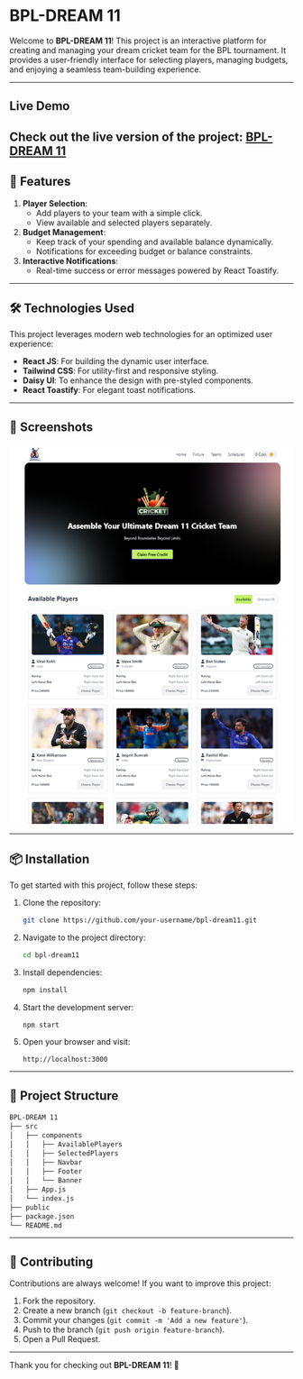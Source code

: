 # BPL-DREAM 11

Welcome to **BPL-DREAM 11**! This project is an interactive platform for creating and managing your dream cricket team for the BPL tournament. It provides a user-friendly interface for selecting players, managing budgets, and enjoying a seamless team-building experience.

---

## Live Demo

## Check out the live version of the project: [BPL-DREAM 11](https://bpl-dreams.netlify.app/)

## 🚀 Features

1. **Player Selection**:
   - Add players to your team with a simple click.
   - View available and selected players separately.
2. **Budget Management**:
   - Keep track of your spending and available balance dynamically.
   - Notifications for exceeding budget or balance constraints.
3. **Interactive Notifications**:
   - Real-time success or error messages powered by React Toastify.

---

## 🛠️ Technologies Used

This project leverages modern web technologies for an optimized user experience:

- **React JS**: For building the dynamic user interface.
- **Tailwind CSS**: For utility-first and responsive styling.
- **Daisy UI**: To enhance the design with pre-styled components.
- **React Toastify**: For elegant toast notifications.

---

## 📸 Screenshots

![BPL-DREAM 11 Screenshot](./src/assets/Screenshot.png)

---

## 📦 Installation

To get started with this project, follow these steps:

1. Clone the repository:

   ```bash
   git clone https://github.com/your-username/bpl-dream11.git
   ```

2. Navigate to the project directory:

   ```bash
   cd bpl-dream11
   ```

3. Install dependencies:

   ```bash
   npm install
   ```

4. Start the development server:

   ```bash
   npm start
   ```

5. Open your browser and visit:
   ```
   http://localhost:3000
   ```

---

## 📂 Project Structure

```
BPL-DREAM 11
├── src
│   ├── components
│   │   ├── AvailablePlayers
│   │   ├── SelectedPlayers
│   │   ├── Navbar
│   │   ├── Footer
│   │   └── Banner
│   ├── App.js
│   └── index.js
├── public
├── package.json
└── README.md
```

---

## 🤝 Contributing

Contributions are always welcome! If you want to improve this project:

1. Fork the repository.
2. Create a new branch (`git checkout -b feature-branch`).
3. Commit your changes (`git commit -m 'Add a new feature'`).
4. Push to the branch (`git push origin feature-branch`).
5. Open a Pull Request.

---

Thank you for checking out **BPL-DREAM 11**! 🎉
